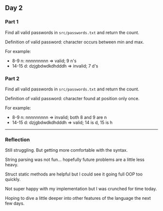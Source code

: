 ## Day 2

### Part 1

Find all valid passwords in `src/passwords.txt` and return the count.

Definition of valid password: character occurs between min and max. 

For example: 

* 8-9 n: nnnnnnnnn => valid; 9 n's
* 14-15 d: dzjgbdwdkdhdddh => invalid; 7 d's

### Part 2

Find all valid passwords in `src/passwords.txt` and return the count.

Definition of valid password: character found at position only once.

For example: 

* 8-9 n: nnnnnnnnn => invalid; both 8 and 9 are n
* 14-15 d: dzjgbdwdkdhdddh => valid; 14 is d, 15 is h


***

### Reflection

Still struggling. But getting more comfortable with the syntax.

String parsing was not fun... hopefully future problems are a little less heavy.

Struct static methods are helpful but I could see it going full OOP too quickly. 

Not super happy with my implementation but I was crunched for time today. 

Hoping to dive a little deeper into other features of the language the next few days.